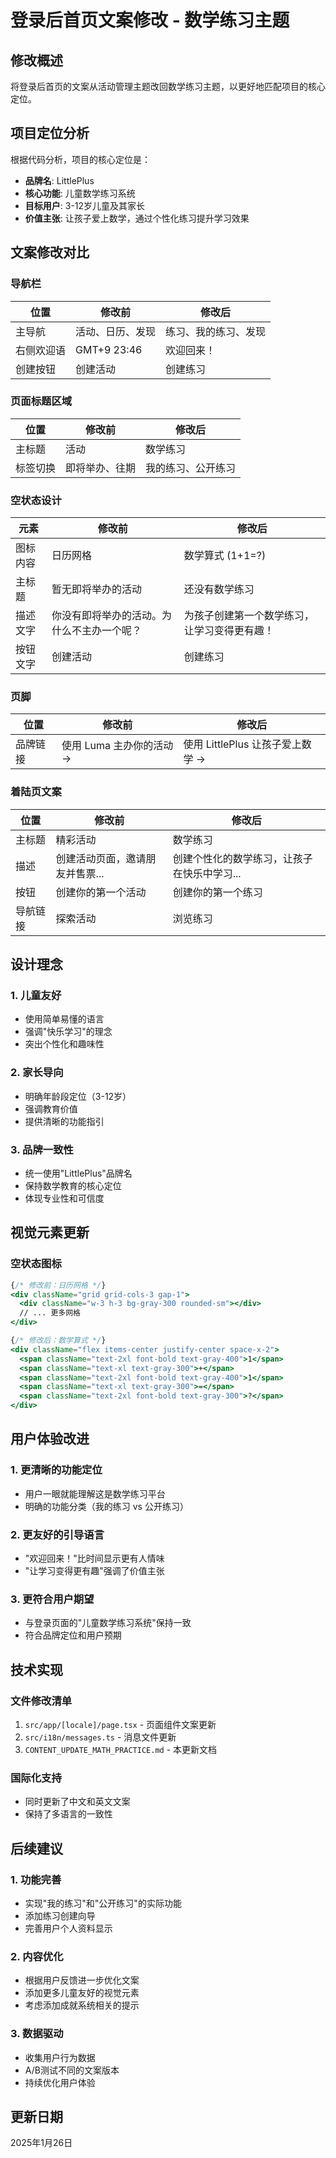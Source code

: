 # 登录后首页文案修改 - 数学练习主题

## 修改概述
将登录后首页的文案从活动管理主题改回数学练习主题，以更好地匹配项目的核心定位。

## 项目定位分析
根据代码分析，项目的核心定位是：
- **品牌名**: LittlePlus
- **核心功能**: 儿童数学练习系统
- **目标用户**: 3-12岁儿童及其家长
- **价值主张**: 让孩子爱上数学，通过个性化练习提升学习效果

## 文案修改对比

### 导航栏
| 位置 | 修改前 | 修改后 |
|------|--------|--------|
| 主导航 | 活动、日历、发现 | 练习、我的练习、发现 |
| 右侧欢迎语 | GMT+9 23:46 | 欢迎回来！ |
| 创建按钮 | 创建活动 | 创建练习 |

### 页面标题区域
| 位置 | 修改前 | 修改后 |
|------|--------|--------|
| 主标题 | 活动 | 数学练习 |
| 标签切换 | 即将举办、往期 | 我的练习、公开练习 |

### 空状态设计
| 元素 | 修改前 | 修改后 |
|------|--------|--------|
| 图标内容 | 日历网格 | 数学算式 (1+1=?) |
| 主标题 | 暂无即将举办的活动 | 还没有数学练习 |
| 描述文字 | 你没有即将举办的活动。为什么不主办一个呢？ | 为孩子创建第一个数学练习，让学习变得更有趣！ |
| 按钮文字 | 创建活动 | 创建练习 |

### 页脚
| 位置 | 修改前 | 修改后 |
|------|--------|--------|
| 品牌链接 | 使用 Luma 主办你的活动 → | 使用 LittlePlus 让孩子爱上数学 → |

### 着陆页文案
| 位置 | 修改前 | 修改后 |
|------|--------|--------|
| 主标题 | 精彩活动 | 数学练习 |
| 描述 | 创建活动页面，邀请朋友并售票... | 创建个性化的数学练习，让孩子在快乐中学习... |
| 按钮 | 创建你的第一个活动 | 创建你的第一个练习 |
| 导航链接 | 探索活动 | 浏览练习 |

## 设计理念

### 1. **儿童友好**
- 使用简单易懂的语言
- 强调"快乐学习"的理念
- 突出个性化和趣味性

### 2. **家长导向**
- 明确年龄段定位（3-12岁）
- 强调教育价值
- 提供清晰的功能指引

### 3. **品牌一致性**
- 统一使用"LittlePlus"品牌名
- 保持数学教育的核心定位
- 体现专业性和可信度

## 视觉元素更新

### 空状态图标
```jsx
{/* 修改前：日历网格 */}
<div className="grid grid-cols-3 gap-1">
  <div className="w-3 h-3 bg-gray-300 rounded-sm"></div>
  // ... 更多网格
</div>

{/* 修改后：数学算式 */}
<div className="flex items-center justify-center space-x-2">
  <span className="text-2xl font-bold text-gray-400">1</span>
  <span className="text-xl text-gray-300">+</span>
  <span className="text-2xl font-bold text-gray-400">1</span>
  <span className="text-xl text-gray-300">=</span>
  <span className="text-2xl font-bold text-gray-300">?</span>
</div>
```

## 用户体验改进

### 1. **更清晰的功能定位**
- 用户一眼就能理解这是数学练习平台
- 明确的功能分类（我的练习 vs 公开练习）

### 2. **更友好的引导语言**
- "欢迎回来！"比时间显示更有人情味
- "让学习变得更有趣"强调了价值主张

### 3. **更符合用户期望**
- 与登录页面的"儿童数学练习系统"保持一致
- 符合品牌定位和用户预期

## 技术实现

### 文件修改清单
1. `src/app/[locale]/page.tsx` - 页面组件文案更新
2. `src/i18n/messages.ts` - 消息文件更新
3. `CONTENT_UPDATE_MATH_PRACTICE.md` - 本更新文档

### 国际化支持
- 同时更新了中文和英文文案
- 保持了多语言的一致性

## 后续建议

### 1. **功能完善**
- 实现"我的练习"和"公开练习"的实际功能
- 添加练习创建向导
- 完善用户个人资料显示

### 2. **内容优化**
- 根据用户反馈进一步优化文案
- 添加更多儿童友好的视觉元素
- 考虑添加成就系统相关的提示

### 3. **数据驱动**
- 收集用户行为数据
- A/B测试不同的文案版本
- 持续优化用户体验

## 更新日期
2025年1月26日